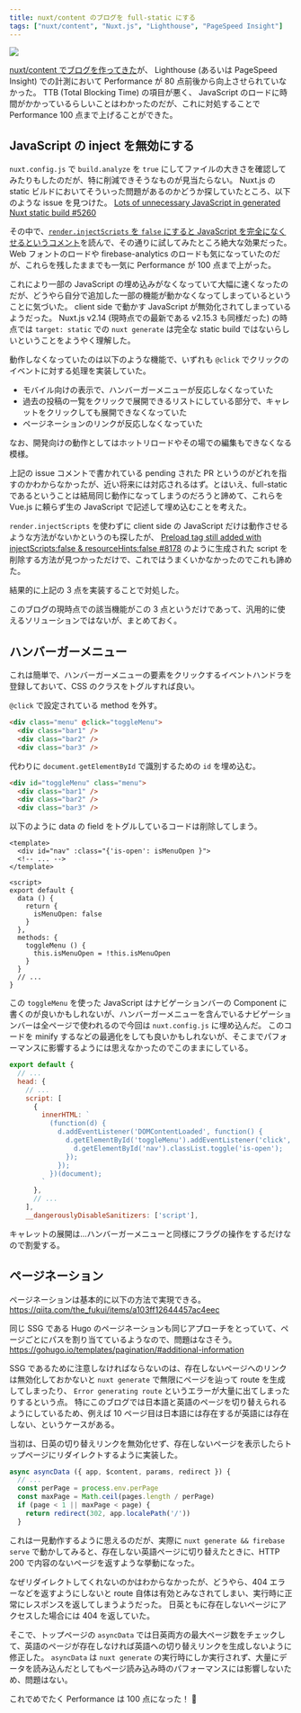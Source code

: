 ```yaml
---
title: nuxt/content のブログを full-static にする
tags: ["nuxt/content", "Nuxt.js", "Lighthouse", "PageSpeed Insight"]
---
```

![](/img/2021-03-make-blog-full-static_1.png)

[nuxt/content でブログを作ってきた](/ja/post/2021/03/migrate-blog-to-nuxt-content3/)が、 Lighthouse (あるいは PageSpeed Insight) での計測において Performance が 80 点前後から向上させられていなかった。
TTB (Total Blocking Time) の項目が悪く、 JavaScript のロードに時間がかかっているらしいことはわかったのだが、これに対処することで Performance 100 点まで上げることができた。
<!--more-->
## JavaScript の inject を無効にする

`nuxt.config.js` で `build.analyze` を `true` にしてファイルの大きさを確認してみたりもしたのだが、特に削減できそうなものが見当たらない。
Nuxt.js の static ビルドにおいてそういった問題があるのかどうか探していたところ、以下のような issue を見つけた。
[Lots of unnecessary JavaScript in generated Nuxt static build #5260](https://github.com/nuxt/nuxt.js/issues/5260)

その中で、[`render.injectScripts` を `false` にすると JavaScript を完全になくせるというコメント](https://github.com/nuxt/nuxt.js/issues/5260#issuecomment-787722343)を読んで、その通りに試してみたところ絶大な効果だった。
Web フォントのロードや firebase-analytics のロードも気になっていたのだが、これらを残したままでも一気に Performance が 100 点まで上がった。

これにより一部の JavaScript の埋め込みがなくなっていて大幅に速くなったのだが、どうやら自分で追加した一部の機能が動かなくなってしまっているということに気づいた。
client side で動かす JavaScript が無効化されてしまっているようだった。
Nuxt.js v2.14 (現時点での最新である v2.15.3 も同様だった) の時点では `target: static` での `nuxt generate` は完全な static build ではないらしいということをようやく理解した。

動作しなくなっていたのは以下のような機能で、いずれも `@click` でクリックのイベントに対する処理を実装していた。

- モバイル向けの表示で、ハンバーガーメニューが反応しなくなっていた
- 過去の投稿の一覧をクリックで展開できるリストにしている部分で、キャレットをクリックしても展開できなくなっていた
- ページネーションのリンクが反応しなくなっていた

なお、開発向けの動作としてはホットリロードやその場での編集もできなくなる模様。

上記の issue コメントで書かれている pending された PR というのがどれを指すのかわからなかったが、近い将来には対応されるはず。とはいえ、full-static であるということは結局同じ動作になってしまうのだろうと諦めて、これらを Vue.js に頼らず生の JavaScript で記述して埋め込むことを考えた。

`render.injectScripts` を使わずに client side の JavaScript だけは動作させるような方法がないかというのも探したが、 [Preload tag still added with injectScripts:false & resourceHints:false #8178](https://github.com/nuxt/nuxt.js/issues/8178) のように生成された script を削除する方法が見つかっただけで、これではうまくいかなかったのでこれも諦めた。

結果的に上記の 3 点を実装することで対処した。

このブログの現時点での該当機能がこの 3 点というだけであって、汎用的に使えるソリューションではないが、まとめておく。

## ハンバーガーメニュー

これは簡単で、ハンバーガーメニューの要素をクリックするイベントハンドラを登録しておいて、CSS のクラスをトグルすれば良い。

`@click` で設定されている method を外す。

```html
<div class="menu" @click="toggleMenu">
  <div class="bar1" />
  <div class="bar2" />
  <div class="bar3" />
```

代わりに `document.getElementById` で識別するための `id` を埋め込む。

```html
<div id="toggleMenu" class="menu">
  <div class="bar1" />
  <div class="bar2" />
  <div class="bar3" />
```

以下のように data の field をトグルしているコードは削除してしまう。

```vue
<template>
  <div id="nav" :class="{'is-open': isMenuOpen }">
  <!-- ... -->
</template>

<script>
export default {
  data () {
    return {
      isMenuOpen: false
    }
  },
  methods: {
    toggleMenu () {
      this.isMenuOpen = !this.isMenuOpen
    }
  }
  // ...
}
```

この `toggleMenu` を使った JavaScript はナビゲーションバーの Component に書くのが良いかもしれないが、ハンバーガーメニューを含んでいるナビゲーションバーは全ページで使われるので今回は `nuxt.config.js` に埋め込んだ。
このコードを minify するなどの最適化をしても良いかもしれないが、そこまでパフォーマンスに影響するようには思えなかったのでこのままにしている。

```js:nuxt.config.js
export default {
  // ...
  head: {
    // ...
    script: [
      {
        innerHTML: `
          (function(d) {
            d.addEventListener('DOMContentLoaded', function() {
              d.getElementById('toggleMenu').addEventListener('click', function() {
                d.getElementById('nav').classList.toggle('is-open');
              });
            });
          })(document);
        `
      },
      // ...
    ],
    __dangerouslyDisableSanitizers: ['script'],
```

キャレットの展開は...ハンバーガーメニューと同様にフラグの操作をするだけなので割愛する。

## ページネーション

ページネーションは基本的に以下の方法で実現できる。
https://qiita.com/the_fukui/items/a103ff12644457ac4eec

同じ SSG である Hugo のページネーションも同じアプローチをとっていて、ページごとにパスを割り当てているようなので、問題はなさそう。
https://gohugo.io/templates/pagination/#additional-information

SSG であるために注意しなければならないのは、存在しないページへのリンクは無効化しておかないと `nuxt generate` で無限にページを辿って route を生成してしまったり、 `Error generating route` というエラーが大量に出てしまったりするという点。
特にこのブログでは日本語と英語のページを切り替えられるようにしているため、例えば 10 ページ目は日本語には存在するが英語には存在しない、というケースがある。

当初は、日英の切り替えリンクを無効化せず、存在しないページを表示したらトップページにリダイレクトするように実装した。

```js
async asyncData ({ app, $content, params, redirect }) {
  // ...
  const perPage = process.env.perPage
  const maxPage = Math.ceil(pages.length / perPage)
  if (page < 1 || maxPage < page) {
    return redirect(302, app.localePath('/'))
  }
```

これは一見動作するように思えるのだが、実際に `nuxt generate && firebase serve` で動かしてみると、存在しない英語ページに切り替えたときに、HTTP 200 で内容のないページを返すような挙動になった。

なぜリダイレクトしてくれないのかはわからなかったが、どうやら、404 エラーなどを返すようにしないと route 自体は有効とみなされてしまい、実行時に正常にレスポンスを返してしまうようだった。
日英ともに存在しないページにアクセスした場合には 404 を返していた。

そこで、トップページの `asyncData` では日英両方の最大ページ数をチェックして、英語のページが存在しなければ英語への切り替えリンクを生成しないように修正した。
`asyncData` は `nuxt generate` の実行時にしか実行されず、大量にデータを読み込んだとしてもページ読み込み時のパフォーマンスには影響しないため、問題はない。

これでめでたく Performance は 100 点になった！ :tada:
